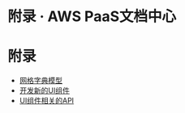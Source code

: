 # 附录 · AWS PaaS文档中心

# 附录

  * [网格字典模型](<dict.html>)
  * [开发新的UI组件](<newui.html>)
  * [UI组件相关的API](<UIapi.html>)